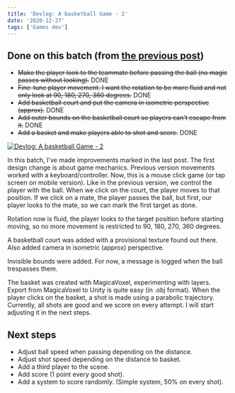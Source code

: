 ```yaml
---
title: 'Devlog: A basketball Game - 2'
date: '2020-12-27'
tags: ['Games dev']
---
```


## Done on this batch (from [the previous post](https://www.ramonlence.com/devlog-basketball-1/))

- <del>Make the player look to the teammate before passing the ball (no magic passes without looking).</del> DONE
- <del>Fine-tune player movement. I want the rotation to be more fluid and not only look at 90, 180, 270, 360 degrees.</del> DONE
- <del>Add basketball court and put the camera in isometric perspective (approx).</del> DONE
- <del>Add outer bounds on the basketball court so players can't escape from it.</del> DONE
- <del>Add a basket and make players able to shot and score.</del> DONE

[![Devlog: A basketball Game - 2](http://img.youtube.com/vi/6fNmjlFCqlA/0.jpg)](http://www.youtube.com/watch?v=6fNmjlFCqlA "Devlog: A basketball Game - 2")

In this batch, I've made improvements marked in the last post. The first design change is about game mechanics. Previous version movements worked with a keyboard/controller. Now, this is a mouse click game (or tap screen on mobile version). Like in the previous version, we control the player with the ball. When we click on the court, the player moves to that position. If we click on a mate, the player passes the ball, but first, our player looks to the mate, so we can mark the first target as done.

Rotation now is fluid, the player looks to the target position before starting moving, so no more movement is restricted to 90, 180, 270, 360 degrees.

A basketball court was added with a provisional texture found out there. Also added camera in isometric (approx) perspective.

Invisible bounds were added. For now, a message is logged when the ball trespasses them.

The basket was created with MagicaVoxel, experimenting with layers. Export from MagicaVoxel to Unity is quite easy (in .obj format). When the player clicks on the basket, a shot is made using a parabolic trajectory. Currently, all shots are good and we score on every attempt. I will start adjusting it in the next steps.


## Next steps
- Adjust ball speed when passing depending on the distance.
- Adjust shot speed depending on the distance to basket.
- Add a third player to the scene.
- Add score (1 point every good shot).
- Add a system to score randomly. (Simple system, 50% on every shot).
